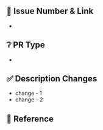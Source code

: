## 🔗 Issue Number & Link

<!-- 'Closes #N/A' or '#N/A' -->

- 

## ❔ PR Type
<!--
- Bugfix
- Feature
- Code style update (formatting, local variables)
- Refactoring (no functional changes, no api changes)
- Build related changes
- CI related changes
- Documentation content changes
- angular.io application / infrastructure changes
- Other... Please describe:
-->

- 

## ✅ Description Changes

- change - 1
- change - 2

## 📖 Reference
